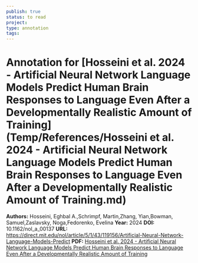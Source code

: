 ```yaml
---
publish: true
status: to read
project:
type: annotation
tags:
---
```

# Annotation for [Hosseini et al. 2024 - Artificial Neural Network Language Models Predict Human Brain Responses to Language Even After a Developmentally Realistic Amount of Training](Temp/References/Hosseini et al. 2024 - Artificial Neural Network Language Models Predict Human Brain Responses to Language Even After a Developmentally Realistic Amount of Training.md)

**Authors:** Hosseini, Eghbal A.,Schrimpf, Martin,Zhang, Yian,Bowman, Samuel,Zaslavsky, Noga,Fedorenko, Evelina
**Year:** 2024
**DOI:** 10.1162/nol_a_00137
**URL:** https://direct.mit.edu/nol/article/5/1/43/119156/Artificial-Neural-Network-Language-Models-Predict
**PDF:** [Hosseini et al. 2024 - Artificial Neural Network Language Models Predict Human Brain Responses to Language Even After a Developmentally Realistic Amount of Training](Papers/PDFs/Hosseini%20et%20al.%202024%20-%20Artificial%20Neural%20Network%20Language%20Models%20Predict%20Human%20Brain%20Responses%20to%20Language%20Even%20After%20a%20Developmentally%20Realistic%20Amount%20of%20Training.pdf)

